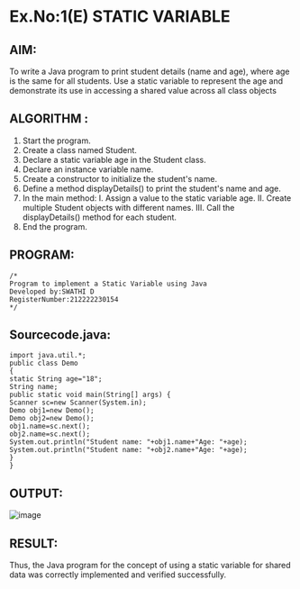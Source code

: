 # Ex.No:1(E)  STATIC VARIABLE

## AIM:
To write a Java program to print student details (name and age), where age is the same for all students. Use a static variable to represent the age and demonstrate its use in accessing a shared value across all class objects

## ALGORITHM :
1.	Start the program.
2.	Create a class named Student.
3.	Declare a static variable age in the Student class.
4.	Declare an instance variable name.
5.	Create a constructor to initialize the student's name.
6.	Define a method displayDetails() to print the student's name and age.
7.	In the main method:
I.	Assign a value to the static variable age.
II.	Create multiple Student objects with different names.
III.	Call the displayDetails() method for each student.
8.	End the program.



## PROGRAM:
 ```
/*
Program to implement a Static Variable using Java
Developed by:SWATHI D 
RegisterNumber:212222230154 
*/
```

## Sourcecode.java:
```
import java.util.*;
public class Demo
{
static String age="18";
String name;
public static void main(String[] args) {
Scanner sc=new Scanner(System.in);
Demo obj1=new Demo();
Demo obj2=new Demo();
obj1.name=sc.next();
obj2.name=sc.next();
System.out.println("Student name: "+obj1.name+"Age: "+age);
System.out.println("Student name: "+obj2.name+"Age: "+age);
}
}
```







## OUTPUT:
![image](https://github.com/user-attachments/assets/b8294a75-aa69-4e08-8fca-fcb7096969b8)



## RESULT:
Thus, the Java program for the concept of using a static variable for shared data was correctly implemented and verified successfully. 

